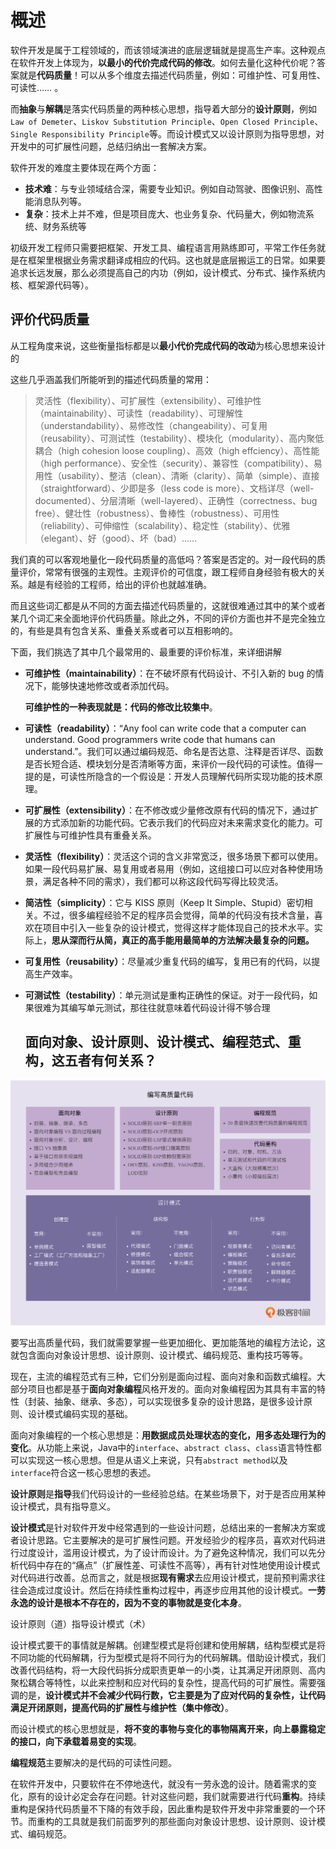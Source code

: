 # 概述

软件开发是属于工程领域的，而该领域演进的底层逻辑就是提高生产率。这种观点在软件开发上体现为，**以最小的代价完成代码的修改**。如何去量化这种代价呢？答案就是**代码质量**！可以从多个维度去描述代码质量，例如：可维护性、可复用性、可读性…… 。

而**抽象**与**解耦**是落实代码质量的两种核心思想，指导着大部分的**设计原则**，例如`Law of Demeter`、`Liskov Substitution Principle`、`Open Closed Principle`、`Single Responsibility Principle`等。而设计模式又以设计原则为指导思想，对开发中的可扩展性问题，总结归纳出一套解决方案。



软件开发的难度主要体现在两个方面：

- **技术难**：与专业领域结合深，需要专业知识。例如自动驾驶、图像识别、高性能消息队列等。
- **复杂**：技术上并不难，但是项目庞大、也业务复杂、代码量大，例如物流系统、财务系统等

初级开发工程师只需要把框架、开发工具、编程语言用熟练即可，平常工作任务就是在框架里根据业务需求翻译成相应的代码。这也就是底层搬运工的日常。如果要追求长远发展，那么必须提高自己的内功（例如，设计模式、分布式、操作系统内核、框架源代码等）。

## 评价代码质量

从工程角度来说，这些衡量指标都是以**最小代价完成代码的改动**为核心思想来设计的

这些几乎涵盖我们所能听到的描述代码质量的常用：

> 灵活性（flexibility）、可扩展性（extensibility）、可维护性（maintainability）、可读性（readability）、可理解性（understandability）、易修改性（changeability）、可复用（reusability）、可测试性（testability）、模块化（modularity）、高内聚低耦合（high cohesion loose coupling）、高效（high effciency）、高性能（high performance）、安全性（security）、兼容性（compatibility）、易用性（usability）、整洁（clean）、清晰（clarity）、简单（simple）、直接（straightforward）、少即是多（less code is more）、文档详尽（well-documented）、分层清晰（well-layered）、正确性（correctness、bug free）、健壮性（robustness）、鲁棒性（robustness）、可用性（reliability）、可伸缩性（scalability）、稳定性（stability）、优雅（elegant）、好（good）、坏（bad）……

我们真的可以客观地量化一段代码质量的高低吗？答案是否定的。对一段代码的质量评价，常常有很强的主观性。主观评价的可信度，跟工程师自身经验有极大的关系。越是有经验的工程师，给出的评价也就越准确。

而且这些词汇都是从不同的方面去描述代码质量的，这就很难通过其中的某个或者某几个词汇来全面地评价代码质量。除此之外，不同的评价方面也并不是完全独立的，有些是具有包含关系、重叠关系或者可以互相影响的。

下面，我们挑选了其中几个最常用的、最重要的评价标准，来详细讲解

- **可维护性（maintainability）**：在不破坏原有代码设计、不引入新的 bug 的情况下，能够快速地修改或者添加代码。

  **可维护性的一种表现就是：代码的修改比较集中**。

- **可读性（readability）**：“Any fool can write code that a computer can understand. Good programmers write code that humans can understand.”。我们可以通过编码规范、命名是否达意、注释是否详尽、函数是否长短合适、模块划分是否清晰等方面，来评价一段代码的可读性。值得一提的是，可读性所隐含的一个假设是：开发人员理解代码所实现功能的技术原理。

- **可扩展性（extensibility）**：在不修改或少量修改原有代码的情况下，通过扩展的方式添加新的功能代码。它表示我们的代码应对未来需求变化的能力。可扩展性与可维护性具有重叠关系。

- **灵活性（flexibility）**：灵活这个词的含义非常宽泛，很多场景下都可以使用。如果一段代码易扩展、易复用或者易用（例如，这组接口可以应对各种使用场景，满足各种不同的需求），我们都可以称这段代码写得比较灵活。

- **简洁性（simplicity）**：它与 KISS 原则（Keep It Simple、Stupid）密切相关。不过，很多编程经验不足的程序员会觉得，简单的代码没有技术含量，喜欢在项目中引入一些复杂的设计模式，觉得这样才能体现自己的技术水平。实际上，**思从深而行从简，真正的高手能用最简单的方法解决最复杂的问题。**

- **可复用性（reusability）**：尽量减少重复代码的编写，复用已有的代码，以提高生产效率。

- **可测试性（testability）**：单元测试是重构正确性的保证。对于一段代码，如果很难为其编写单元测试，那往往就意味着代码设计得不够合理





  ## 面向对象、设计原则、设计模式、编程范式、重构，这五者有何关系？

![](assets/f3262ef8152517d3b11bfc3f2d2b12d3.png)

要写出高质量代码，我们就需要掌握一些更加细化、更加能落地的编程方法论，这就包含面向对象设计思想、设计原则、设计模式、编码规范、重构技巧等等。

现在，主流的编程范式有三种，它们分别是面向过程、面向对象和函数式编程。大部分项目也都是基于**面向对象编程**风格开发的。面向对象编程因为其具有丰富的特性（封装、抽象、继承、多态），可以实现很多复杂的设计思路，是很多设计原则、设计模式编码实现的基础。

面向对象编程的一个核心思想是：**用数据成员处理状态的变化，用多态处理行为的变化**。从功能上来说，Java中的`interface`、`abstract class`、`class`语言特性都可以实现这一核心思想。但是从语义上来说，只有`abstract method`以及`interface`符合这一核心思想的表述。



**设计原则**是**指导**我们代码设计的一些经验总结。在某些场景下，对于是否应用某种设计模式，具有指导意义。

**设计模式**是针对软件开发中经常遇到的一些设计问题，总结出来的一套解决方案或者设计思路。它主要解决的是可扩展性问题。开发经验少的程序员，喜欢对代码进行过度设计，滥用设计模式，为了设计而设计。为了避免这种情况，我们可以先分析代码中存在的“痛点”（扩展性差、可读性不高等），再有针对性地使用设计模式对代码进行改善。总而言之，就是根据**现有需求**去应用设计模式，提前预判需求往往会造成过度设计。然后在持续性重构过程中，再逐步应用其他的设计模式。**一劳永逸的设计是根本不存在的，因为不变的事物就是变化本身**。

设计原则（道）指导设计模式（术）

设计模式要干的事情就是解耦。创建型模式是将创建和使用解耦，结构型模式是将不同功能的代码解耦，行为型模式是将不同行为的代码解耦。借助设计模式，我们改善代码结构，将一大段代码拆分成职责更单一的小类，让其满足开闭原则、高内聚松耦合等特性，以此来控制和应对代码的复杂性，提高代码的可扩展性。需要强调的是，**设计模式并不会减少代码行数，它主要是为了应对代码的复杂性，让代码满足开闭原则，提高代码的扩展性与维护性（集中修改）**。

而设计模式的核心思想就是，**将不变的事物与变化的事物隔离开来，向上暴露稳定的接口，向下承载着易变的实现**。

**编程规范**主要解决的是代码的可读性问题。

在软件开发中，只要软件在不停地迭代，就没有一劳永逸的设计。随着需求的变化，原有的设计必定会存在问题。针对这些问题，我们就需要进行代码**重构**。持续重构是保持代码质量不下降的有效手段，因此重构是软件开发中非常重要的一个环节。而重构的工具就是我们前面罗列的那些面向对象设计思想、设计原则、设计模式、编码规范。



